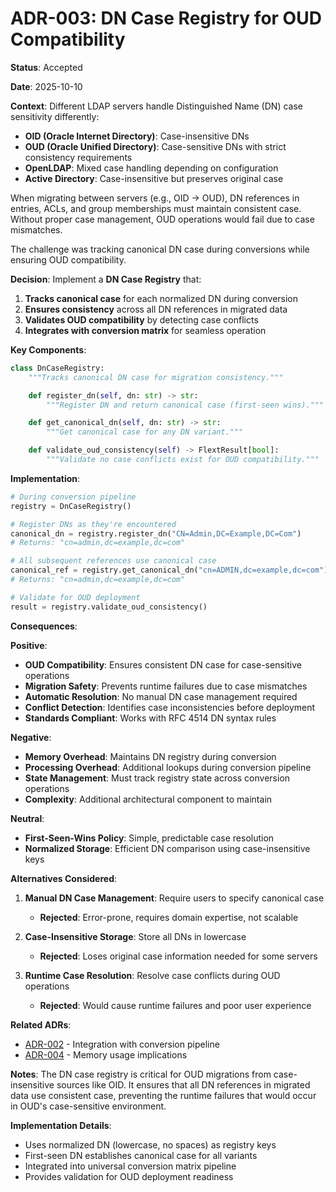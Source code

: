 # ADR-003: DN Case Registry for OUD Compatibility

**Status**: Accepted

**Date**: 2025-10-10

**Context**:
Different LDAP servers handle Distinguished Name (DN) case sensitivity differently:

- **OID (Oracle Internet Directory)**: Case-insensitive DNs
- **OUD (Oracle Unified Directory)**: Case-sensitive DNs with strict consistency requirements
- **OpenLDAP**: Mixed case handling depending on configuration
- **Active Directory**: Case-insensitive but preserves original case

When migrating between servers (e.g., OID → OUD), DN references in entries, ACLs, and group memberships must maintain consistent case. Without proper case management, OUD operations would fail due to case mismatches.

The challenge was tracking canonical DN case during conversions while ensuring OUD compatibility.

**Decision**:
Implement a **DN Case Registry** that:

1. **Tracks canonical case** for each normalized DN during conversion
2. **Ensures consistency** across all DN references in migrated data
3. **Validates OUD compatibility** by detecting case conflicts
4. **Integrates with conversion matrix** for seamless operation

**Key Components**:

```python
class DnCaseRegistry:
    """Tracks canonical DN case for migration consistency."""

    def register_dn(self, dn: str) -> str:
        """Register DN and return canonical case (first-seen wins)."""

    def get_canonical_dn(self, dn: str) -> str:
        """Get canonical case for any DN variant."""

    def validate_oud_consistency(self) -> FlextResult[bool]:
        """Validate no case conflicts exist for OUD compatibility."""
```

**Implementation**:

```python
# During conversion pipeline
registry = DnCaseRegistry()

# Register DNs as they're encountered
canonical_dn = registry.register_dn("CN=Admin,DC=Example,DC=Com")
# Returns: "cn=admin,dc=example,dc=com"

# All subsequent references use canonical case
canonical_ref = registry.get_canonical_dn("cn=ADMIN,dc=example,dc=com")
# Returns: "cn=admin,dc=example,dc=com"

# Validate for OUD deployment
result = registry.validate_oud_consistency()
```

**Consequences**:

**Positive**:

- **OUD Compatibility**: Ensures consistent DN case for case-sensitive operations
- **Migration Safety**: Prevents runtime failures due to case mismatches
- **Automatic Resolution**: No manual DN case management required
- **Conflict Detection**: Identifies case inconsistencies before deployment
- **Standards Compliant**: Works with RFC 4514 DN syntax rules

**Negative**:

- **Memory Overhead**: Maintains DN registry during conversion
- **Processing Overhead**: Additional lookups during conversion pipeline
- **State Management**: Must track registry state across conversion operations
- **Complexity**: Additional architectural component to maintain

**Neutral**:

- **First-Seen-Wins Policy**: Simple, predictable case resolution
- **Normalized Storage**: Efficient DN comparison using case-insensitive keys

**Alternatives Considered**:

1. **Manual DN Case Management**: Require users to specify canonical case
   - **Rejected**: Error-prone, requires domain expertise, not scalable

2. **Case-Insensitive Storage**: Store all DNs in lowercase
   - **Rejected**: Loses original case information needed for some servers

3. **Runtime Case Resolution**: Resolve case conflicts during OUD operations
   - **Rejected**: Would cause runtime failures and poor user experience

**Related ADRs**:

- [ADR-002](ADR-002-universal-conversion-matrix.md) - Integration with conversion pipeline
- [ADR-004](ADR-004-memory-bound-architecture.md) - Memory usage implications

**Notes**:
The DN case registry is critical for OUD migrations from case-insensitive sources like OID. It ensures that all DN references in migrated data use consistent case, preventing the runtime failures that would occur in OUD's case-sensitive environment.

**Implementation Details**:

- Uses normalized DN (lowercase, no spaces) as registry keys
- First-seen DN establishes canonical case for all variants
- Integrated into universal conversion matrix pipeline
- Provides validation for OUD deployment readiness

